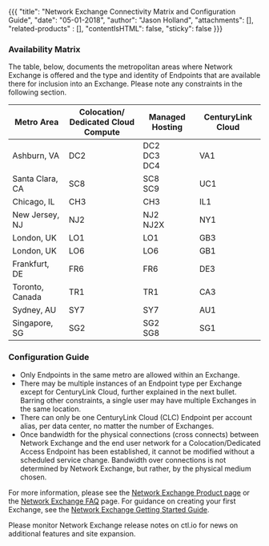 {{{
  "title": "Network Exchange Connectivity Matrix and Configuration Guide",
  "date": "05-01-2018",
  "author": "Jason Holland",
  "attachments": [],
  "related-products" : [],
  "contentIsHTML": false,
  "sticky": false
}}}

### Availability Matrix

The table, below, documents the metropolitan areas where Network Exchange is offered and the type and identity of Endpoints that are available there for inclusion into an Exchange. Please note any constraints in the following section.

Metro Area|Colocation/<br>Dedicated Cloud Compute|Managed Hosting|CenturyLink Cloud
----------|------------------------------------|---------------|-----------------
Ashburn, VA|DC2|DC2<br>DC3<br>DC4|VA1
Santa Clara, CA|SC8|SC8<br>SC9|UC1
Chicago, IL|CH3|CH3|IL1
New Jersey, NJ|NJ2|NJ2<br>NJ2X|NY1
London, UK|LO1|LO1|GB3
London, UK|LO6|LO6|GB1
Frankfurt, DE|FR6|FR6|DE3
Toronto, Canada|TR1|TR1|CA3
Sydney, AU|SY7|SY7|AU1
Singapore, SG|SG2|SG2<br>SG8|SG1


### Configuration Guide

* Only Endpoints in the same metro are allowed within an Exchange.
* There may be multiple instances of an Endpoint type per Exchange except for CenturyLink Cloud, further explained in the next bullet. Barring other constraints, a single user may have multiple Exchanges in the same location.
* There can only be one CenturyLink Cloud (CLC) Endpoint per account alias, per data center, no matter the number of Exchanges.
* Once bandwidth for the physical connections (cross connects) between Network Exchange and the end user network for a Colocation/Dedicated Access Endpoint has been established, it cannot be modified without a scheduled service change. Bandwidth over connections is not determined by Network Exchange, but rather, by the physical medium chosen.

For more information, please see the [Network Exchange Product page](https://www.ctl.io/network-exchange/) or the [Network Exchange FAQ](/network/network-exchange-faqs.md) page. For guidance on creating your first Exchange, see the [Network Exchange Getting Started Guide](/network/network-exchange-getting-started-guide.md).

Please monitor Network Exchange release notes on ctl.io for news on additional features and site expansion. 
